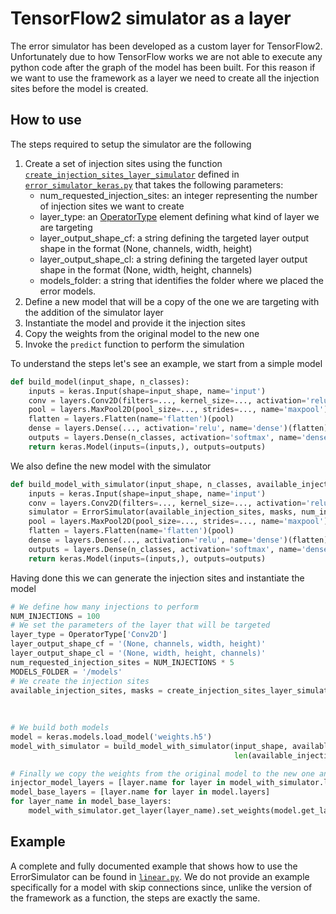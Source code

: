 # TensorFlow2 simulator as a layer
The error simulator has been developed as a custom layer for TensorFlow2.
Unfortunately due to how TensorFlow works we are not able to execute any python code after
the graph of the model has been built. For this reason if we want to use the framework as a layer we need to create
all the injection sites before the model is created.

## How to use
The steps required to setup the simulator are the following 
1. Create a set of injection sites using the function [`create_injection_sites_layer_simulator`](../../../src/error_simulator_keras.py) defined in [`error_simulator_keras.py`](../../../src/error_simulator_keras.py) that takes the following parameters:
    - num_requested_injection_sites: an integer representing the number of injection sites we want to create
    - layer_type: an [OperatorType](../../../src/operators.py) element defining what kind of layer we are targeting
    - layer_output_shape_cf: a string defining the targeted layer output shape in the format (None, channels, width, height)
    - layer_output_shape_cl: a string defining the targeted layer output shape in the format (None, width, height, channels)
    - models_folder: a string that identifies the folder where we placed the error models. 
2. Define a new model that will be a copy of the one we are targeting with the addition of the simulator layer
3. Instantiate the model and provide it the injection sites
4. Copy the weights from the original model to the new one
5. Invoke the `predict` function to perform the simulation

To understand the steps let's see an example, we start from a simple model 
```python
def build_model(input_shape, n_classes):
    inputs = keras.Input(shape=input_shape, name='input')
    conv = layers.Conv2D(filters=..., kernel_size=..., activation='relu', name='conv')(inputs)
    pool = layers.MaxPool2D(pool_size=..., strides=..., name='maxpool')(conv)
    flatten = layers.Flatten(name='flatten')(pool)
    dense = layers.Dense(..., activation='relu', name='dense')(flatten)
    outputs = layers.Dense(n_classes, activation='softmax', name='dense')(dense)
    return keras.Model(inputs=(inputs,), outputs=outputs)
```
We also define the new model with the simulator 
```python
def build_model_with_simulator(input_shape, n_classes, available_injection_sites, masks, num_inj_sites):
    inputs = keras.Input(shape=input_shape, name='input')
    conv = layers.Conv2D(filters=..., kernel_size=..., activation='relu', name='conv')(inputs)
    simulator = ErrorSimulator(available_injection_sites, masks, num_inj_sites)(conv)
    pool = layers.MaxPool2D(pool_size=..., strides=..., name='maxpool')(simulator[0])
    flatten = layers.Flatten(name='flatten')(pool)
    dense = layers.Dense(..., activation='relu', name='dense')(flatten)
    outputs = layers.Dense(n_classes, activation='softmax', name='dense')(dense)
    return keras.Model(inputs=(inputs,), outputs=outputs)
```
Having done this we can generate the injection sites and instantiate the model
```python
# We define how many injections to perform
NUM_INJECTIONS = 100
# We set the parameters of the layer that will be targeted
layer_type = OperatorType['Conv2D']
layer_output_shape_cf = '(None, channels, width, height)'
layer_output_shape_cl = '(None, width, height, channels)'
num_requested_injection_sites = NUM_INJECTIONS * 5
MODELS_FOLDER = '/models'
# We create the injection sites
available_injection_sites, masks = create_injection_sites_layer_simulator(num_requested_injection_sites,
                                                                          layer_type,
                                                                          layer_output_shape_cf, layer_output_shape_cl,
                                                                          MODELS_FOLDER)
# We build both models
model = keras.models.load_model('weights.h5')
model_with_simulator = build_model_with_simulator(input_shape, available_injection_sites, masks,
                                                  len(available_injection_sites))

# Finally we copy the weights from the original model to the new one and we are ready to perform the simulation
injector_model_layers = [layer.name for layer in model_with_simulator.layers]
model_base_layers = [layer.name for layer in model.layers]
for layer_name in model_base_layers:
    model_with_simulator.get_layer(layer_name).set_weights(model.get_layer(layer_name).get_weights())
```

## Example
A complete and fully documented example that shows how to use the ErrorSimulator can be found in [`linear.py`](linear.py).
We do not provide an example specifically for a model with skip connections since, unlike the version of the framework as 
a function, the steps are exactly the same. 